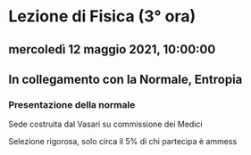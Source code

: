 # Lezione di Fisica (3° ora)

## mercoledì 12 maggio 2021, 10:00:00
## In collegamento con la Normale, Entropia

### Presentazione della normale

Sede costruita dal Vasari su commissione dei Medici

Selezione rigorosa, solo circa il 5% di chi partecipa è ammess

<!--stackedit_data:
eyJoaXN0b3J5IjpbMTE2MzA3OTgyXX0=
-->